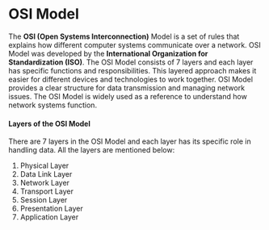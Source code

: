 # OSI Model

The **OSI (Open Systems Interconnection)** Model is a set of rules that explains how different computer systems communicate over a network. OSI Model was developed by the **International Organization for Standardization (ISO)**. The OSI Model consists of 7 layers and each layer has specific functions and responsibilities. This layered approach makes it easier for different devices and technologies to work together. OSI Model provides a clear structure for data transmission and managing network issues. The OSI Model is widely used as a reference to understand how network systems function.

#### Layers of the OSI Model
There are 7 layers in the OSI Model and each layer has its specific role in handling data. All the layers are mentioned below:

1. Physical Layer
2. Data Link Layer
3. Network Layer
4. Transport Layer
5. Session Layer
6. Presentation Layer
7. Application Layer